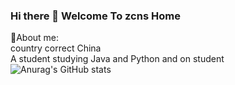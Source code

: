 ### Hi there 👋 Welcome To zcns Home
:man:About me:<br>
country correct China<br>
A student studying Java and Python and on student<br>
![Anurag's GitHub stats](https://github-readme-stats.vercel.app/api?username=zcns&show_icons=true&theme=dark)<br>
